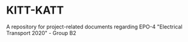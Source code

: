 KITT-KATT
=========

A repository for project-related documents regarding EPO-4 "Electrical Transport 2020" - Group B2
